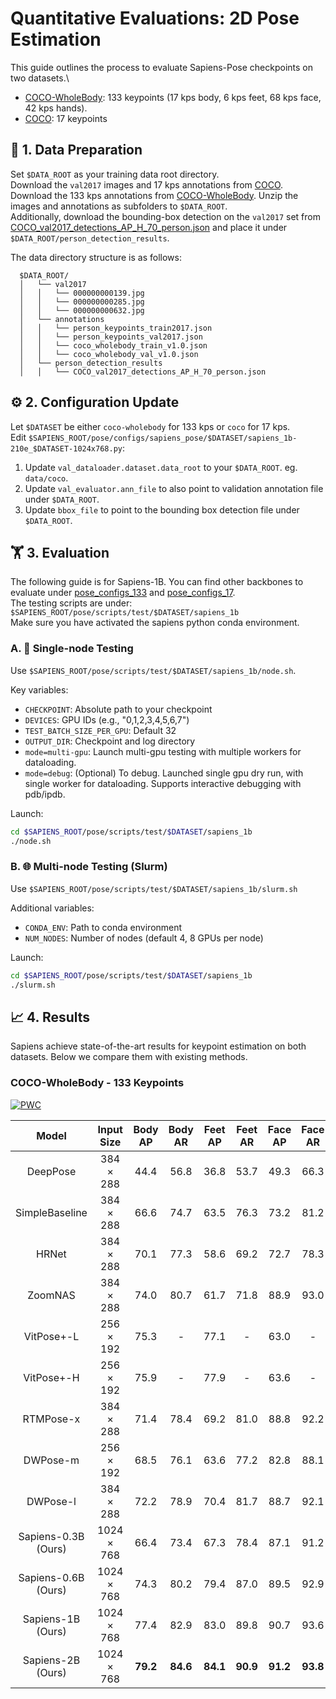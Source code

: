 # Quantitative Evaluations: 2D Pose Estimation
This guide outlines the process to evaluate Sapiens-Pose checkpoints on two datasets.\
- [COCO-WholeBody](https://github.com/jin-s13/COCO-WholeBody): 133 keypoints (17 kps body, 6 kps feet, 68 kps face, 42 kps hands).
- [COCO](https://cocodataset.org/#home): 17 keypoints

## 📂 1. Data Preparation
Set `$DATA_ROOT` as your training data root directory.\
Download the `val2017` images and 17 kps annotations from [COCO](https://cocodataset.org/#home). Download the 133 kps annotations from [COCO-WholeBody](https://github.com/jin-s13/COCO-WholeBody). Unzip the images and annotations as subfolders to ```$DATA_ROOT```.\
 Additionally, download the bounding-box detection on the `val2017` set from [COCO_val2017_detections_AP_H_70_person.json](https://huggingface.co/noahcao/sapiens-pose-coco/tree/main/sapiens_host/pose/person_detection_results) and place it under `$DATA_ROOT/person_detection_results`.

The data directory structure is as follows:

      $DATA_ROOT/
      │   └── val2017
      │   │   └── 000000000139.jpg
      │   │   └── 000000000285.jpg
      │   │   └── 000000000632.jpg
      │   └── annotations
      │   │   └── person_keypoints_train2017.json
      │   │   └── person_keypoints_val2017.json
      │   │   └── coco_wholebody_train_v1.0.json
      │   │   └── coco_wholebody_val_v1.0.json
      │   └── person_detection_results
      │   │   └── COCO_val2017_detections_AP_H_70_person.json


## ⚙️ 2. Configuration Update

Let `$DATASET` be either `coco-wholebody` for 133 kps or `coco` for 17 kps.\
Edit `$SAPIENS_ROOT/pose/configs/sapiens_pose/$DATASET/sapiens_1b-210e_$DATASET-1024x768.py`:

1. Update `val_dataloader.dataset.data_root` to your `$DATA_ROOT`. eg. ```data/coco```.
2. Update ```val_evaluator.ann_file``` to also point to validation annotation file under `$DATA_ROOT`.
3. Update `bbox_file` to point to the bounding box detection file under `$DATA_ROOT`.


## 🏋️ 3. Evaluation

The following guide is for Sapiens-1B. You can find other backbones to evaluate under [pose_configs_133](../../pose/configs/sapiens_pose/coco_wholebody/) and [pose_configs_17](../../pose/configs/sapiens_pose/coco/).\
The testing scripts are under: `$SAPIENS_ROOT/pose/scripts/test/$DATASET/sapiens_1b`\
Make sure you have activated the sapiens python conda environment.


### A. 🚀 Single-node Testing
Use `$SAPIENS_ROOT/pose/scripts/test/$DATASET/sapiens_1b/node.sh`.

Key variables:
- `CHECKPOINT`: Absolute path to your checkpoint
- `DEVICES`: GPU IDs (e.g., "0,1,2,3,4,5,6,7")
- `TEST_BATCH_SIZE_PER_GPU`: Default 32
- `OUTPUT_DIR`: Checkpoint and log directory
- `mode=multi-gpu`: Launch multi-gpu testing with multiple workers for dataloading.
- `mode=debug`: (Optional) To debug. Launched single gpu dry run, with single worker for dataloading. Supports interactive debugging with pdb/ipdb.

Launch:
```bash
cd $SAPIENS_ROOT/pose/scripts/test/$DATASET/sapiens_1b
./node.sh
  ```

### B. 🌐 Multi-node Testing (Slurm)

Use `$SAPIENS_ROOT/pose/scripts/test/$DATASET/sapiens_1b/slurm.sh`

Additional variables:
- `CONDA_ENV`: Path to conda environment
- `NUM_NODES`: Number of nodes (default 4, 8 GPUs per node)

Launch:
```bash
cd $SAPIENS_ROOT/pose/scripts/test/$DATASET/sapiens_1b
./slurm.sh
  ```

## 📈  4. Results
Sapiens achieve state-of-the-art results for keypoint estimation on both datasets. Below we compare them with existing methods.

### COCO-WholeBody - 133 Keypoints
[![PWC](https://img.shields.io/endpoint.svg?url=https://paperswithcode.com/badge/sapiens-foundation-for-human-vision-models/2d-human-pose-estimation-on-coco-wholebody-1)](https://paperswithcode.com/sota/2d-human-pose-estimation-on-coco-wholebody-1?p=sapiens-foundation-for-human-vision-models)

|        Model        | Input Size | Body AP | Body AR | Feet AP | Feet AR | Face AP | Face AR | Hand AP | Hand AR | Whole AP | Whole AR | Config | Ckpt |
| :-----------------: | :--------: | :-----: | :-----: | :-----: | :-----: | :-----: | :-----: | :-----: | :-----: | :--------: | :--------: | :----: | :--------: |
| DeepPose | 384 × 288 | 44.4 | 56.8 | 36.8 | 53.7 | 49.3 | 66.3 | 23.5 | 41.0 | 33.5 | 48.4 | - | - |
| SimpleBaseline | 384 × 288 | 66.6 | 74.7 | 63.5 | 76.3 | 73.2 | 81.2 | 53.7 | 64.7 | 57.3 | 67.1 | - | - |
| HRNet | 384 × 288 | 70.1 | 77.3 | 58.6 | 69.2 | 72.7 | 78.3 | 51.6 | 60.4 | 58.6 | 67.4 | - | - |
| ZoomNAS | 384 × 288 | 74.0 | 80.7 | 61.7 | 71.8 | 88.9 | 93.0 | 62.5 | 74.0 | 65.4 | 74.4 | - | - |
| VitPose+-L | 256 × 192 | 75.3 | - | 77.1 | - | 63.0 | - | 54.2 | - | 60.6 | - | - | - |
| VitPose+-H | 256 × 192 | 75.9 | - | 77.9 | - | 63.6 | - | 54.7 | - | 61.2 | - | - | - |
| RTMPose-x | 384 × 288 | 71.4 | 78.4 | 69.2 | 81.0 | 88.8 | 92.2 | 59.0 | 68.5 | 65.3 | 73.3 | - | - |
| DWPose-m | 256 × 192 | 68.5 | 76.1 | 63.6 | 77.2 | 82.8 | 88.1 | 52.7 | 63.4 | 60.6 | 69.5 | - | - |
| DWPose-l | 384 × 288 | 72.2 | 78.9 | 70.4 | 81.7 | 88.7 | 92.1 | 62.1 | 71.0 | 66.5 | 74.3 | - | - |
| Sapiens-0.3B (Ours) | 1024 × 768 | 66.4 | 73.4 | 67.3 | 78.4 | 87.1 | 91.2 | 58.1 | 67.1 | 62.0 | 69.4 | [config](https://github.com/facebookresearch/sapiens/blob/main/pose/configs/sapiens_pose/coco_wholebody/sapiens_0.3b-210e_coco_wholebody-1024x768.py) | [ckpt](https://huggingface.co/noahcao/sapiens-pose-coco/blob/main/sapiens_host/pose/checkpoints/sapiens_0.3b/sapiens_0.3b_coco_wholebody_best_coco_wholebody_AP_620.pth) |
| Sapiens-0.6B (Ours) | 1024 × 768 | 74.3 | 80.2 | 79.4 | 87.0 | 89.5 | 92.9 | 65.4 | 74.0 | 69.5 (+3.0) | 76.3 (+2.0) | [config](https://github.com/facebookresearch/sapiens/blob/main/pose/configs/sapiens_pose/coco_wholebody/sapiens_0.6b-210e_coco_wholebody-1024x768.py) | [ckpt](https://huggingface.co/noahcao/sapiens-pose-coco/blob/main/sapiens_host/pose/checkpoints/sapiens_0.6b/sapiens_0.6b_coco_wholebody_best_coco_wholebody_AP_695.pth) |
| Sapiens-1B (Ours) | 1024 × 768 | 77.4 | 82.9 | 83.0 | 89.8 | 90.7 | 93.6 | 69.2 | 77.1 | 72.7 (+6.2) | 79.2 (+4.9) | [config](https://github.com/facebookresearch/sapiens/blob/main/pose/configs/sapiens_pose/coco_wholebody/sapiens_1b-210e_coco_wholebody-1024x768.py) | [ckpt](https://huggingface.co/noahcao/sapiens-pose-coco/blob/main/sapiens_host/pose/checkpoints/sapiens_1b/sapiens_1b_coco_wholebody_best_coco_wholebody_AP_727.pth) |
| Sapiens-2B (Ours) | 1024 × 768 | **79.2** | **84.6** | **84.1** | **90.9** | **91.2** | **93.8** | **70.4** | **78.1** | **74.4 (+7.9)** | **81.0 (+6.7)** | [config](https://github.com/facebookresearch/sapiens/blob/main/pose/configs/sapiens_pose/coco_wholebody/sapiens_2b-210e_coco_wholebody-1024x768.py) | [ckpt](https://huggingface.co/noahcao/sapiens-pose-coco/blob/main/sapiens_host/pose/checkpoints/sapiens_2b/sapiens_2b_coco_wholebody_best_coco_wholebody_AP_745.pth) |
